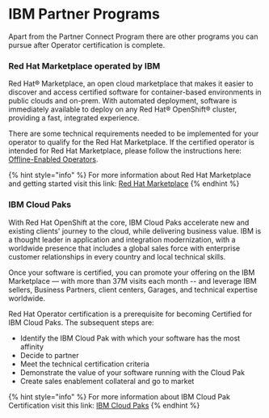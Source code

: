 # IBM Partner Programs

Apart from the Partner Connect Program there are other programs you can pursue after Operator certification is complete. 

### Red Hat Marketplace operated by IBM

Red Hat® Marketplace, an open cloud marketplace that makes it easier to discover and access certified software for container-based environments in public clouds and on-prem. With automated deployment, software is immediately available to deploy on any Red Hat® OpenShift® cluster, providing a fast, integrated experience. 

There are some technical requirements needed to be implemented for your operator to qualify for the Red Hat Marketplace. If the certified operator is intended for Red Hat Marketplace, please follow the instructions here: [Offline-Enabled Operators](https://redhat-connect.gitbook.io/certified-operator-guide/appendix/offline-enabled-operators). 

{% hint style="info" %}
For more information about Red Hat Marketplace and getting started visit this link: [Red Hat Marketplace](https://marketplace.redhat.com/en-us)
{% endhint %}



### IBM Cloud Paks

With Red Hat OpenShift at the core, IBM Cloud Paks accelerate new and existing clients' journey to the cloud, while delivering business value. IBM is a thought leader in application and integration modernization, with a worldwide presence that includes a global sales force with enterprise customer relationships in every country and local technical skills. 

Once your software is certified, you can promote your offering on the IBM Marketplace — with more than 37M visits each month -- and leverage IBM sellers, Business Partners, client centers, Garages, and technical expertise worldwide.

Red Hat Operator certification is a prerequisite for becoming Certified for IBM Cloud Paks. The subsequent steps are:

* Identify the IBM Cloud Pak with which your software has the most affinity
* Decide to partner
* Meet the technical certification criteria
* Demonstrate the value of your software running with the Cloud Pak
* Create sales enablement collateral and go to market

{% hint style="info" %}
For more information about IBM Cloud Pak Certification visit this link: [IBM Cloud Paks](https://www.ibm.com/partnerworld/cloud/independent-software-vendors)
{% endhint %}

